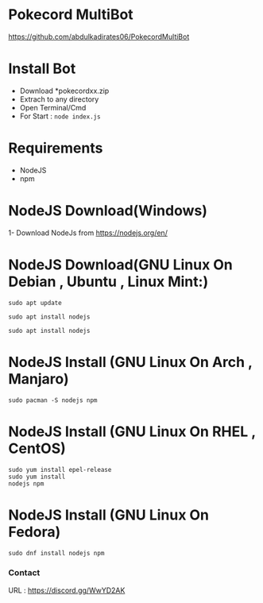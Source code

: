 # Pokecord MultiBot

https://github.com/abdulkadirates06/PokecordMultiBot

# Install Bot

* Download *pokecordxx.zip 
* Extrach to any directory
* Open Terminal/Cmd 
* For Start :  <code>node index.js</code>


# Requirements

* NodeJS
* npm

# NodeJS Download(Windows)

 1- Download NodeJs from https://nodejs.org/en/
 
 # NodeJS Download(GNU Linux On Debian , Ubuntu , Linux Mint:)
 <code>sudo apt update</code>
 
 <code>sudo apt install nodejs</code><br>
 
 <code>sudo apt install nodejs</code>
 
  # NodeJS Install (GNU Linux On Arch , Manjaro)
  
  <code>sudo pacman -S nodejs npm</code>

  # NodeJS Install (GNU Linux On  RHEL , CentOS)
  
  <code>sudo yum install epel-release</code><br>
  <code>sudo yum install nodejs npm </code>
  
  # NodeJS Install (GNU Linux On Fedora)
  
  <code>sudo dnf install nodejs npm</code>
  
  

### Contact 

URL : https://discord.gg/WwYD2AK


